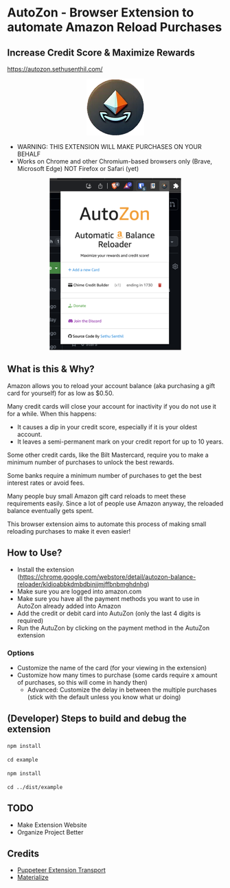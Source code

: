 # AutoZon - Browser Extension to automate Amazon Reload Purchases
## Increase Credit Score & Maximize Rewards

https://autozon.sethusenthil.com/

<center> <img src="./example/icon.png" alt="AutoZon Logo"/> </center>

* WARNING: THIS EXTENSION WILL MAKE PURCHASES ON YOUR BEHALF
* Works on Chrome and other Chromium-based browsers only (Brave, Microsoft Edge) NOT Firefox or Safari (yet)

<center> <img src="./assets/preview.png" height="400" alt="AutoZon Preview"/> </center>

## What is this & Why?
Amazon allows you to reload your account balance (aka purchasing a gift card for yourself) for as low as $0.50.

Many credit cards will close your account for inactivity if you do not use it for a while. When this happens:

- It causes a dip in your credit score, especially if it is your oldest account.
- It leaves a semi-permanent mark on your credit report for up to 10 years.

Some other credit cards, like the Bilt Mastercard, require you to make a minimum number of purchases to unlock the best rewards.

Some banks require a minimum number of purchases to get the best interest rates or avoid fees.

Many people buy small Amazon gift card reloads to meet these requirements easily. Since a lot of people use Amazon anyway, the reloaded balance eventually gets spent.

This browser extension aims to automate this process of making small reloading purchases to make it even easier!

## How to Use?
- Install the extension (https://chrome.google.com/webstore/detail/autozon-balance-reloader/kldioabbkdmbdbinjjmjffbnbmghdnhg) 
- Make sure you are logged into amazon.com
- Make sure you have all the payment methods you want to use in AutoZon already added into Amazon
- Add the credit or debit card into AutuZon (only the last 4 digits is required)
- Run the AutuZon by clicking on the payment method in the AutuZon extension

### Options
- Customize the name of the card (for your viewing in the extension)
- Customize how many times to purchase (some cards require x amount of purchases, so this will come in handy then)
  - Advanced: Customize the delay in between the multiple purchases (stick with the default unless you know what ur doing)
## (Developer) Steps to build and debug the extension

```
npm install

cd example

npm install

cd ../dist/example
```

## TODO
- Make Extension Website
- Organize Project Better

## Credits
- [Puppeteer Extension Transport](https://github.com/project-nous/puppeteer-extension-transport)
- [Materialize](https://github.com/Dogfalo/materialize)
